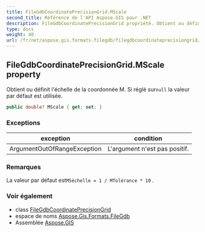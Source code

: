 ```yaml
---
title: FileGdbCoordinatePrecisionGrid.MScale
second_title: Référence de l'API Aspose.GIS pour .NET
description: FileGdbCoordinatePrecisionGrid propriété. Obtient ou définit léchelle de la coordonnée M. Si réglé surnull la valeur par défaut est utilisée.
type: docs
weight: 40
url: /fr/net/aspose.gis.formats.filegdb/filegdbcoordinateprecisiongrid/mscale/
---
```

## FileGdbCoordinatePrecisionGrid.MScale property

Obtient ou définit l'échelle de la coordonnée M. Si réglé sur`null` la valeur par défaut est utilisée.

```csharp
public double? MScale { get; set; }
```

### Exceptions

| exception | condition |
| --- | --- |
| ArgumentOutOfRangeException | L'argument n'est pas positif. |

### Remarques

La valeur par défaut est`MSéchelle = 1 / MTolérance * 10` .

### Voir également

* class [FileGdbCoordinatePrecisionGrid](../)
* espace de noms [Aspose.Gis.Formats.FileGdb](../../filegdbcoordinateprecisiongrid/)
* Assemblée [Aspose.GIS](../../../)


